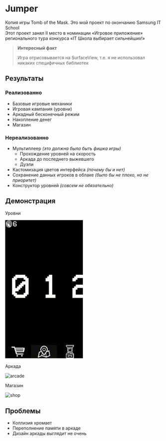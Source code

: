 # Jumper
Копия игры Tomb of the Mask. Это мой проект по окончанию Samsung IT School \
Этот проект занял II место в номинации «Игровое приложение» регионального тура конкурса «IT Школа выбирает сильнейших!»

> **Интересный факт**
> 
> Игра отрисовывается на SurfaceView, т.е. я не использовал никаких специфичных библиотек

## Результаты
### Реализованно
* Базовые игровые механики
* Игровая кампания (уровни)
* Аркадный бесконечный режим
* Накопление денег
* Магазин

### Нереализованно
* Мультиплеер *(это должна была быть фишка игры)*
  * Прохождение уровней на скорость
  * Аркада до последнего выжевшего
  * Дуэли
* Кастомизация цветов интерфейса *(почему бы и нет)*
* Сохранение данных игроков в облаке *(было бы не плохо, но не приоритет)*
* Конструктор уровней *(совсем не обязательно)*

## Демонстрация
Уровни

<img src="/demo/Screen_recording_levels.gif" alt="level" width="250"/>

Аркада

<img src="/demo/Screen_recording_arcade.gif" alt="arcade" width="250"/>

Магазин

<img src="/demo/Screen_recording_shop.gif" alt="shop" width="250"/>

## Проблемы
* Коллизия хромает
* Переполнение памяти в аркаде
* Дизайн аркады выглядит не очень

